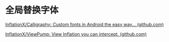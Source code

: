 # 全局替换字体

[InflationX/Calligraphy: Custom fonts in Android the easy way... (github.com)](https://github.com/InflationX/Calligraphy)

[InflationX/ViewPump: View Inflation you can intercept. (github.com)](https://github.com/InflationX/ViewPump)
